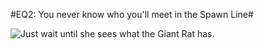 #EQ2: You never know who you'll meet in the Spawn Line#

![Just wait until she sees what the Giant Rat has.](http://westkarana.com/wp-content/uploads/2009/04/easymode.jpg "Just wait until she sees what the Giant Rat has.")

